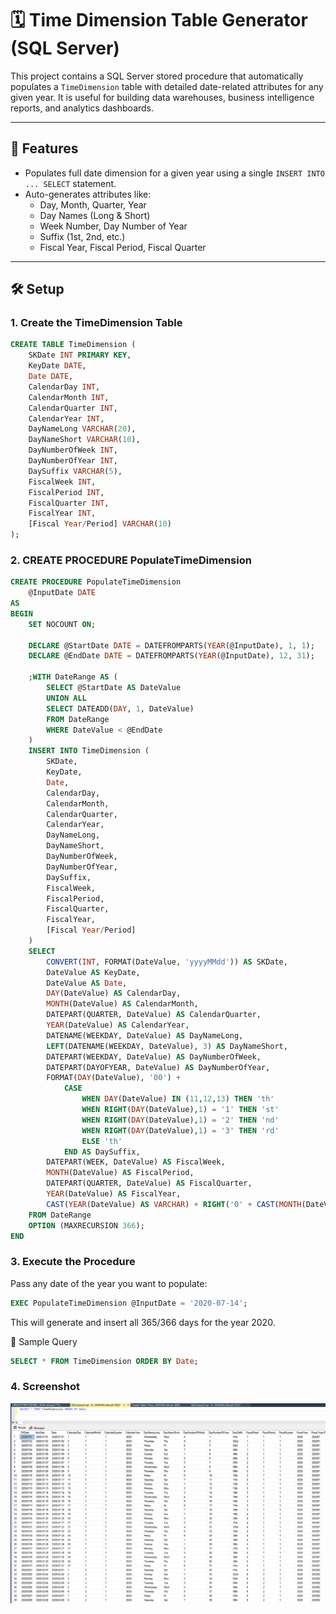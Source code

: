 # 🗓️ Time Dimension Table Generator (SQL Server)

This project contains a SQL Server stored procedure that automatically populates a `TimeDimension` table with detailed date-related attributes for any given year. It is useful for building data warehouses, business intelligence reports, and analytics dashboards.

---

## 📌 Features

- Populates full date dimension for a given year using a single `INSERT INTO ... SELECT` statement.
- Auto-generates attributes like:
  - Day, Month, Quarter, Year
  - Day Names (Long & Short)
  - Week Number, Day Number of Year
  - Suffix (1st, 2nd, etc.)
  - Fiscal Year, Fiscal Period, Fiscal Quarter

---

## 🛠️ Setup

### 1. Create the TimeDimension Table

```sql
CREATE TABLE TimeDimension (
    SKDate INT PRIMARY KEY,
    KeyDate DATE,
    Date DATE,
    CalendarDay INT,
    CalendarMonth INT,
    CalendarQuarter INT,
    CalendarYear INT,
    DayNameLong VARCHAR(20),
    DayNameShort VARCHAR(10),
    DayNumberOfWeek INT,
    DayNumberOfYear INT,
    DaySuffix VARCHAR(5),
    FiscalWeek INT,
    FiscalPeriod INT,
    FiscalQuarter INT,
    FiscalYear INT,
    [Fiscal Year/Period] VARCHAR(10)
);
```

### 2. CREATE PROCEDURE PopulateTimeDimension
```sql
CREATE PROCEDURE PopulateTimeDimension
    @InputDate DATE
AS
BEGIN
    SET NOCOUNT ON;

    DECLARE @StartDate DATE = DATEFROMPARTS(YEAR(@InputDate), 1, 1);
    DECLARE @EndDate DATE = DATEFROMPARTS(YEAR(@InputDate), 12, 31);

    ;WITH DateRange AS (
        SELECT @StartDate AS DateValue
        UNION ALL
        SELECT DATEADD(DAY, 1, DateValue)
        FROM DateRange
        WHERE DateValue < @EndDate
    )
    INSERT INTO TimeDimension (
        SKDate,
        KeyDate,
        Date,
        CalendarDay,
        CalendarMonth,
        CalendarQuarter,
        CalendarYear,
        DayNameLong,
        DayNameShort,
        DayNumberOfWeek,
        DayNumberOfYear,
        DaySuffix,
        FiscalWeek,
        FiscalPeriod,
        FiscalQuarter,
        FiscalYear,
        [Fiscal Year/Period]
    )
    SELECT
        CONVERT(INT, FORMAT(DateValue, 'yyyyMMdd')) AS SKDate,
        DateValue AS KeyDate,
        DateValue AS Date,
        DAY(DateValue) AS CalendarDay,
        MONTH(DateValue) AS CalendarMonth,
        DATEPART(QUARTER, DateValue) AS CalendarQuarter,
        YEAR(DateValue) AS CalendarYear,
        DATENAME(WEEKDAY, DateValue) AS DayNameLong,
        LEFT(DATENAME(WEEKDAY, DateValue), 3) AS DayNameShort,
        DATEPART(WEEKDAY, DateValue) AS DayNumberOfWeek,
        DATEPART(DAYOFYEAR, DateValue) AS DayNumberOfYear,
        FORMAT(DAY(DateValue), '00') +
            CASE 
                WHEN DAY(DateValue) IN (11,12,13) THEN 'th'
                WHEN RIGHT(DAY(DateValue),1) = '1' THEN 'st'
                WHEN RIGHT(DAY(DateValue),1) = '2' THEN 'nd'
                WHEN RIGHT(DAY(DateValue),1) = '3' THEN 'rd'
                ELSE 'th'
            END AS DaySuffix,
        DATEPART(WEEK, DateValue) AS FiscalWeek,
        MONTH(DateValue) AS FiscalPeriod,
        DATEPART(QUARTER, DateValue) AS FiscalQuarter,
        YEAR(DateValue) AS FiscalYear,
        CAST(YEAR(DateValue) AS VARCHAR) + RIGHT('0' + CAST(MONTH(DateValue) AS VARCHAR), 2) AS [Fiscal Year/Period]
    FROM DateRange
    OPTION (MAXRECURSION 366);
END
```
### 3. Execute the Procedure
Pass any date of the year you want to populate:
```sql
EXEC PopulateTimeDimension @InputDate = '2020-07-14';
```
This will generate and insert all 365/366 days for the year 2020.

🧪 Sample Query
```sql
SELECT * FROM TimeDimension ORDER BY Date;
```
### 4. Screenshot
![image](https://github.com/thekhushalsingh/Celebal-Internship-2025/blob/main/Level%20D%20Task/Screenshot.png)
